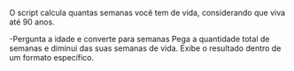 O script calcula quantas semanas você tem de vida, considerando que viva até 90 anos.

-Pergunta a idade e converte para semanas
Pega a quantidade total de semanas e diminui das suas semanas de vida.
Exibe o resultado dentro de um formato específico.
